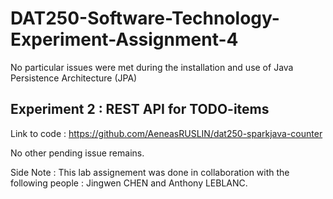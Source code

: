 # DAT250-Software-Technology-Experiment-Assignment-4

No particular issues were met during the installation and use of Java Persistence Architecture (JPA)

## Experiment 2 : REST API for TODO-items

Link to code :
https://github.com/AeneasRUSLIN/dat250-sparkjava-counter

No other pending issue remains.

Side Note :
This lab assignement was done in collaboration with the following people : Jingwen CHEN and Anthony LEBLANC.
